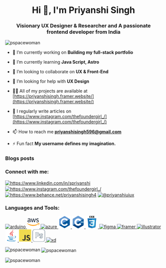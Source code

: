 <h1 align="center">Hi 👋, I'm Priyanshi Singh</h1>
<h3 align="center">Visionary UX Designer & Researcher and A passionate frontend developer from India</h3>

<p align="left"> <img src="https://komarev.com/ghpvc/?username=pspacewoman&label=Profile%20views&color=0e75b6&style=flat" alt="pspacewoman" /> </p>

- 🔭 I’m currently working on **Building my full-stack portfolio**

- 🌱 I’m currently learning **Java Script, Astro**

- 👯 I’m looking to collaborate on **UX & Front-End**

- 🤝 I’m looking for help with **UX Design**

- 👨‍💻 All of my projects are available at [https://priyanshisingh.framer.website/](https://priyanshisingh.framer.website/)

- 📝 I regularly write articles on [https://www.instagram.com/thefoundergirl_/](https://www.instagram.com/thefoundergirl_/)

- 📫 How to reach me **priyanshisingh596@gmail.com**

- ⚡ Fun fact **My username defines my imagination.**

### Blogs posts
<!-- BLOG-POST-LIST:START -->
<!-- BLOG-POST-LIST:END -->

<h3 align="left">Connect with me:</h3>
<p align="left">
<a href="https://linkedin.com/in/https://www.linkedin.com/in/spriyanshi" target="blank"><img align="center" src="https://raw.githubusercontent.com/rahuldkjain/github-profile-readme-generator/master/src/images/icons/Social/linked-in-alt.svg" alt="https://www.linkedin.com/in/spriyanshi" height="30" width="40" /></a>
<a href="https://instagram.com/https://www.instagram.com/thefoundergirl_/" target="blank"><img align="center" src="https://raw.githubusercontent.com/rahuldkjain/github-profile-readme-generator/master/src/images/icons/Social/instagram.svg" alt="https://www.instagram.com/thefoundergirl_/" height="30" width="40" /></a>
<a href="https://www.behance.net/https://www.behance.net/priyanshisingh4" target="blank"><img align="center" src="https://raw.githubusercontent.com/rahuldkjain/github-profile-readme-generator/master/src/images/icons/Social/behance.svg" alt="https://www.behance.net/priyanshisingh4" height="30" width="40" /></a>
<a href="https://medium.com/@priyanshiuiux" target="blank"><img align="center" src="https://raw.githubusercontent.com/rahuldkjain/github-profile-readme-generator/master/src/images/icons/Social/medium.svg" alt="@priyanshiuiux" height="30" width="40" /></a>
</p>

<h3 align="left">Languages and Tools:</h3>
<p align="left"> <a href="https://www.arduino.cc/" target="_blank" rel="noreferrer"> <img src="https://cdn.worldvectorlogo.com/logos/arduino-1.svg" alt="arduino" width="40" height="40"/> </a> <a href="https://aws.amazon.com" target="_blank" rel="noreferrer"> <img src="https://raw.githubusercontent.com/devicons/devicon/master/icons/amazonwebservices/amazonwebservices-original-wordmark.svg" alt="aws" width="40" height="40"/> </a> <a href="https://azure.microsoft.com/en-in/" target="_blank" rel="noreferrer"> <img src="https://www.vectorlogo.zone/logos/microsoft_azure/microsoft_azure-icon.svg" alt="azure" width="40" height="40"/> </a> <a href="https://www.cprogramming.com/" target="_blank" rel="noreferrer"> <img src="https://raw.githubusercontent.com/devicons/devicon/master/icons/c/c-original.svg" alt="c" width="40" height="40"/> </a> <a href="https://www.w3schools.com/cpp/" target="_blank" rel="noreferrer"> <img src="https://raw.githubusercontent.com/devicons/devicon/master/icons/cplusplus/cplusplus-original.svg" alt="cplusplus" width="40" height="40"/> </a> <a href="https://www.w3schools.com/css/" target="_blank" rel="noreferrer"> <img src="https://raw.githubusercontent.com/devicons/devicon/master/icons/css3/css3-original-wordmark.svg" alt="css3" width="40" height="40"/> </a> <a href="https://www.figma.com/" target="_blank" rel="noreferrer"> <img src="https://www.vectorlogo.zone/logos/figma/figma-icon.svg" alt="figma" width="40" height="40"/> </a> <a href="https://www.framer.com/" target="_blank" rel="noreferrer"> <img src="https://www.vectorlogo.zone/logos/framer/framer-icon.svg" alt="framer" width="40" height="40"/> </a> <a href="https://www.adobe.com/in/products/illustrator.html" target="_blank" rel="noreferrer"> <img src="https://www.vectorlogo.zone/logos/adobe_illustrator/adobe_illustrator-icon.svg" alt="illustrator" width="40" height="40"/> </a> <a href="https://www.java.com" target="_blank" rel="noreferrer"> <img src="https://raw.githubusercontent.com/devicons/devicon/master/icons/java/java-original.svg" alt="java" width="40" height="40"/> </a> <a href="https://developer.mozilla.org/en-US/docs/Web/JavaScript" target="_blank" rel="noreferrer"> <img src="https://raw.githubusercontent.com/devicons/devicon/master/icons/javascript/javascript-original.svg" alt="javascript" width="40" height="40"/> </a> <a href="https://www.photoshop.com/en" target="_blank" rel="noreferrer"> <img src="https://raw.githubusercontent.com/devicons/devicon/master/icons/photoshop/photoshop-line.svg" alt="photoshop" width="40" height="40"/> </a> <a href="https://www.adobe.com/products/xd.html" target="_blank" rel="noreferrer"> <img src="https://cdn.worldvectorlogo.com/logos/adobe-xd.svg" alt="xd" width="40" height="40"/> </a> </p>

<p><img align="left" src="https://github-readme-stats.vercel.app/api/top-langs?username=pspacewoman&show_icons=true&locale=en&layout=compact" alt="pspacewoman" /></p>

<p>&nbsp;<img align="center" src="https://github-readme-stats.vercel.app/api?username=pspacewoman&show_icons=true&locale=en" alt="pspacewoman" /></p>

<p><img align="center" src="https://github-readme-streak-stats.herokuapp.com/?user=pspacewoman&" alt="pspacewoman" /></p>

